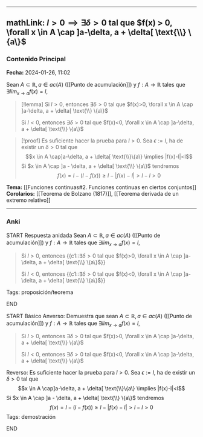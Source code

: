 
---
mathLink: $l > 0 \implies \exists \delta > 0$ tal que $f(x) > 0, \forall x \in A \cap ]a-\delta, a + \delta[ \text{\\} \{a\}$
---
### Contenido Principal

**Fecha:** 2024-01-26, 11:02

Sean $A \subset \mathbb R, a \in ac(A)$ ([[Punto de acumulación]]) y $f : A \to \mathbb R$ tales que $\exists lim_{x \to a} f(x) = l$,
> [!lemma]
> Si $l>0$, entonces $\exists \delta > 0$ tal que $f(x)>0, \forall x \in A \cap ]a-\delta, a + \delta[ \text{\\} \{a\}$
> 
> Si $l<0$, entonces $\exists \delta > 0$ tal que $f(x)<0, \forall x \in A \cap ]a-\delta, a + \delta[ \text{\\} \{a\}$

> [!proof]
> Es suficiente hacer la prueba para $l>0$. Sea $\epsilon := l$, ha de existir un $\delta > 0$ tal que
> $$x \in A \cap]a-\delta, a + \delta[ \text{\\}\{a\} \implies |f(x)-l|<l$$
> Si $x \in A \cap ]a - \delta, a + \delta[ \text{\\} \{a\}$ tendremos
> $$f(x) = l-(l-f(x)) \ge l-|f(x) - l| > l-l > 0$$

**Tema:** [[Funciones continuas#2. Funciones continuas en ciertos conjuntos]]
**Corolarios:** [[Teorema de Bolzano (1817)]], [[Teorema derivada de un extremo relativo]]

---
### Anki

START
Respuesta anidada
Sean $A \subset \mathbb R, a \in ac(A)$ ([[Punto de acumulación]]) y $f : A \to \mathbb R$ tales que $\exists lim_{x \to a} f(x) = l$,
> Si $l>0$, entonces {{c1::$\exists \delta > 0$ tal que $f(x)>0, \forall x \in A \cap ]a-\delta, a + \delta[ \text{\\} \{a\}$}}
> 
> Si $l<0$, entonces {{c1::$\exists \delta > 0$ tal que $f(x)<0, \forall x \in A \cap ]a-\delta, a + \delta[ \text{\\} \{a\}$}}

Tags: proposición/teorema
<!--ID: 1706298644623-->
END

START
Básico
Anverso: Demuestra que sean $A \subset \mathbb R, a \in ac(A)$ ([[Punto de acumulación]]) y $f : A \to \mathbb R$ tales que $\exists lim_{x \to a} f(x) = l$,
> Si $l>0$, entonces $\exists \delta > 0$ tal que $f(x)>0, \forall x \in A \cap ]a-\delta, a + \delta[ \text{\\} \{a\}$
> 
> Si $l<0$, entonces $\exists \delta > 0$ tal que $f(x)<0, \forall x \in A \cap ]a-\delta, a + \delta[ \text{\\} \{a\}$

Reverso: Es suficiente hacer la prueba para $l>0$. Sea $\epsilon := l$, ha de existir un $\delta > 0$ tal que
$$x \in A \cap]a-\delta, a + \delta[ \text{\\}\{a\} \implies |f(x)-l|<l$$
Si $x \in A \cap ]a - \delta, a + \delta[ \text{\\} \{a\}$ tendremos
$$f(x) = l-(l-f(x)) \ge l-|f(x) - l| > l-l > 0$$
Tags: demostración
<!--ID: 1706298886031-->
END

